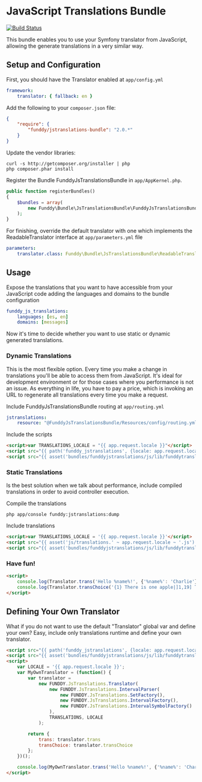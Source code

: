 # JavaScript Translations Bundle

[![Build Status](https://secure.travis-ci.org/funddy/jstranslations-bundle.png?branch=master)](http://travis-ci.org/funddy/jstranslations-bundle)

This bundle enables you to use your Symfony translator from JavaScript, allowing the generate translations in a very
similar way.

## Setup and Configuration
First, you should have the Translator enabled at `app/config.yml`
```yaml
framework:
    translator: { fallback: en }
```

Add the following to your `composer.json` file:
```json
{
    "require": {
        "funddy/jstranslations-bundle": "2.0.*"
    }
}
```

Update the vendor libraries:

    curl -s http://getcomposer.org/installer | php
    php composer.phar install

Register the Bundle FunddyJsTranslationsBundle in `app/AppKernel.php`.
```php
public function registerBundles()
{
    $bundles = array(
        new Funddy\Bundle\JsTranslationsBundle\FunddyJsTranslationsBundle()
    );
}
```

For finishing, override the default translator with one which implements the ReadableTranslator interface at
`app/parameters.yml` file
```yaml
parameters:
    translator.class: Funddy\Bundle\JsTranslationsBundle\ReadableTranslator\SymfonyReadableTranslator
```

## Usage
Expose the translations that you want to have accessible from your JavaScript code adding the languages and domains to
the bundle configuration
```yaml
funddy_js_translations:
    languages: [es, en]
    domains: [messages]
```
Now it's time to decide whether you want to use static or dynamic generated translations.

### Dynamic Translations
This is the most flexible option. Every time you make a change in translations you'll be able to access them from
JavaScript. It's ideal for development environment or for those cases where you performance is not an issue. As
everything in life, you have to pay a price, which is invoking an URL to regenerate all translations every time you make a
request.

Include FunddyJsTranslationsBundle routing at `app/routing.yml`
```yaml
jstranslations:
    resource: "@FunddyJsTranslationsBundle/Resources/config/routing.yml"
```

Include the scripts
```html
<script>var TRANSLATIONS_LOCALE = "{{ app.request.locale }}"</script>
<script src="{{ path('funddy_jstranslations', {locale: app.request.locale}) }}"></script>
<script src="{{ asset('bundles/funddyjstranslations/js/lib/funddytranslations.js') }}"></script>
```

### Static Translations
Is the best solution when we talk about performance, include compiled translations in order to avoid controller
execution.

Compile the translations

    php app/console funddy:jstranslations:dump

Include translations
```html
<script>var TRANSLATIONS_LOCALE = '{{ app.request.locale }}'</script>
<script src="{{ asset('js/translations.' ~ app.request.locale ~ '.js') }}"></script>
<script src="{{ asset('bundles/funddyjstranslations/js/lib/funddytranslations.js') }}"></script>
```

### Have fun!
```html
<script>
    console.log(Translator.trans('Hello %name%!', {'%name%': 'Charlie'})); //Hello Charlie!
    console.log(Translator.transChoice('{1} There is one apple|]1,19] There are %count% apples', 3, {'%count%': 3}));//There are 3 apples
</script>
```

## Defining Your Own Translator
What if you do not want to use the default "Translator" global var and define your own? Easy, include only translations
runtime and define your own translator.
```html
<script src="{{ path('funddy_jstranslations', {locale: app.request.locale}) }}"></script>
<script src="{{ asset('bundles/funddyjstranslations/js/lib/funddytranslations.js') }}"></script>
<script>
    var LOCALE = '{{ app.request.locale }}';
    var MyOwnTranslator = (function() {
        var translator =
            new FUNDDY.JsTranslations.Translator(
                new FUNDDY.JsTranslations.IntervalParser(
                    new FUNDDY.JsTranslations.SetFactory(),
                    new FUNDDY.JsTranslations.IntervalFactory(),
                    new FUNDDY.JsTranslations.IntervalSymbolFactory()
                ),
                TRANSLATIONS, LOCALE
            );

        return {
            trans: translator.trans
            transChoice: translator.transChoice
        };
    })();

    console.log(MyOwnTranslator.trans('Hello %name%!', {'%name%': 'Charlie'}));//Hello Charlie!
</script>
```
